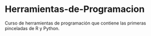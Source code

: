 # Herramientas-de-Programacion
Curso de herramientas de programación que contiene las primeras pinceladas de R y Python. 
